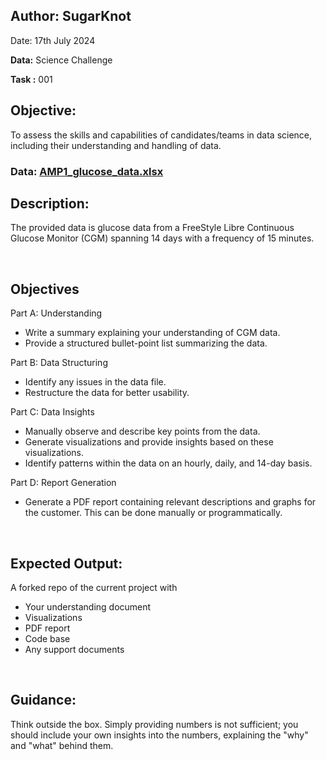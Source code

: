 ## Author: SugarKnot
Date: 17th July 2024

<b>Data:</b> Science Challenge

<b>Task :</b> 001

## Objective:
 To assess the skills and capabilities of candidates/teams in data science, including their understanding and handling of data.


### Data: [AMP1_glucose_data.xlsx](AMP1_glucose_data.xlsx)

## Description:
 The provided data is glucose data from a FreeStyle Libre Continuous Glucose Monitor (CGM) spanning 14 days with a frequency of 15 minutes.


<br>

## Objectives

Part A: Understanding
- Write a summary explaining your understanding of CGM data.
- Provide a structured bullet-point list summarizing the data.

Part B: Data Structuring
- Identify any issues in the data file.
- Restructure the data for better usability.

Part C: Data Insights
- Manually observe and describe key points from the data.
- Generate visualizations and provide insights based on these visualizations.
- Identify patterns within the data on an hourly, daily, and 14-day basis.

Part D: Report Generation
- Generate a PDF report containing relevant descriptions and graphs for the customer. This can be done manually or programmatically.

<br>

## Expected Output: 
A forked repo of the current project with
- Your understanding document
- Visualizations
- PDF report
- Code base
- Any support documents  

<br>

## Guidance:

Think outside the box. Simply providing numbers is not sufficient; you should include your own insights into the numbers, explaining the "why" and "what" behind them.